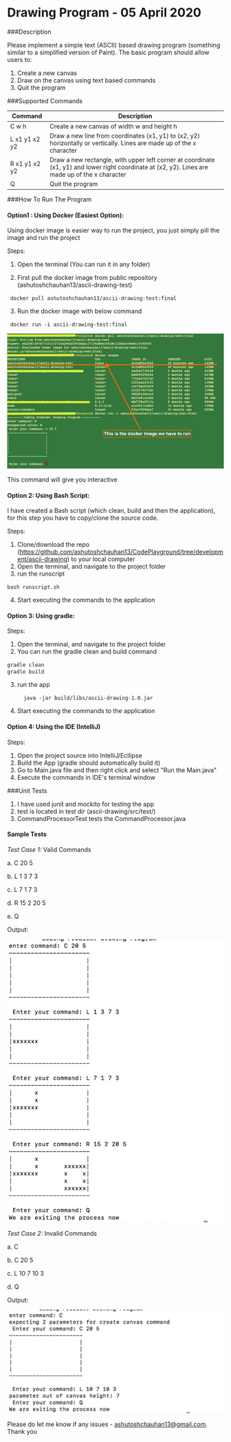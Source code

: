 
# Drawing Program - 05 April 2020

###Description

Please implement a simple text (ASCII) based drawing program (something similar to a simplified version of Paint). The basic program
should allow users to:
 1. Create a new canvas
 2. Draw on the canvas using text based commands
 3. Quit the program

###Supported Commands

|Command 		|Description|
|----|----|
|C w h          | Create a new canvas of width w and height h|
|L x1 y1 x2 y2  | Draw a new line from coordinates (x1, y1) to (x2, y2) horizontally or vertically. Lines are made up of the x character|
|R x1 y1 x2 y2  | Draw a new rectangle, with upper left corner at coordinate (x1, y1) and lower right coordinate at (x2, y2). Lines are made up of the x character|
|Q              | Quit the program|

###How To  Run The Program

 
####   Option1 : Using Docker (Easiest Option):
   
   Using docker image is easier way to run the project, you just simply pill the image and run the project
   
   
   Steps:
   
   1. Open the terminal (You can run it in any folder) 
    
   2. First pull the docker image from public repository (ashutoshchauhan13/ascii-drawing-test)
   ```console
    docker pull ashutoshchauhan13/ascii-drawing-test:final
 ```

   3. Run the docker image with below command 
   ```console
    docker run -i ascii-drawing-test:final
 ```
 
 <p align="center">
  <img  src="https://github.com/ashutoshchauhan13/CodePlayground/blob/master/ascii-drawing/screen-shots/docker-image.jpeg?raw=true">
	

</p>


This command will give you interactive 


####   Option 2: Using Bash Script:
   
   I have created a Bash script (which clean, build and then the application), for this step you have to copy/clone the source code.
   
   Steps:
   
   1. Clone/download the repo (https://github.com/ashutoshchauhan13/CodePlayground/tree/development/ascii-drawing) to your local computer
   2. Open the terminal, and navigate to the project folder  
   3. run the runscript
   
   ```console
   bash runscript.sh 
  ```
   
   4. Start executing the commands to the application
   
   
####   Option 3: Using gradle:
   
   Steps:
   1. Open the terminal, and navigate to the project folder  
   2. You can run the gradle clean and build command
   
   ```console
   gradle clean
   gradle build
   ```
   
   3. run the app
   
      ```console
        java -jar build/libs/ascii-drawing-1.0.jar
      ```
   4. Start executing the commands to the application
      
   
####   Option 4: Using the IDE (IntelliJ)
   
   Steps:
   1. Open the project source into IntelliJ/Ecllipse  
   2. Build the App (gradle should automatically build it)
   3. Go to Main.java file and then right click and select "Run the Main.java"
   4. Execute the commands in IDE's terminal window
   

###Unit Tests

1. I have used junit and mockito for testing the app
2. test is located in test dir (ascii-drawing/src/test/)
3. CommandProcessorTest tests the CommandProcessor.java 



#### Sample Tests

_Test Case 1:_ Valid Commands 

a. C 20 5

b. L 1 3 7 3

c. L 7 1 7 3

d. R 15 2 20 5

e. Q

Output:

  <p align="center">
  <img  src="https://github.com/ashutoshchauhan13/CodePlayground/blob/master/ascii-drawing/screen-shots/valid-commands.jpg?raw=true">
	

</p>


_Test Case 2:_ Invalid Commands 

a. C 

b. C 20 5

c. L 10 7 10 3

d. Q

Output:

  <p align="center">
  <img  src="https://github.com/ashutoshchauhan13/CodePlayground/blob/master/ascii-drawing/screen-shots/inavlid-commands.jpg?raw=true">



Please do let me know if any issues - ashutoshchauhan13@gmail.com. Thank you
 
